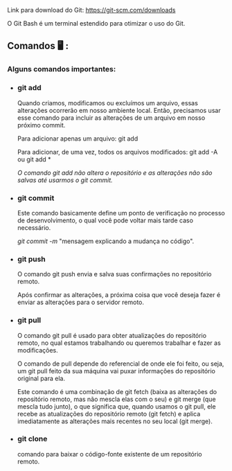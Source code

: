 Link para download do Git: https://git-scm.com/downloads

O Git Bash é um terminal estendido para otimizar o uso do Git.



## Comandos :desktop_computer: :

### **Alguns comandos importantes:**

- ### **git add**

  Quando criamos, modificamos ou excluímos um arquivo, essas alterações ocorrerão em nosso ambiente local. Então, precisamos usar esse comando para incluir as alterações de um arquivo em nosso próximo commit.

  Para adicionar apenas um arquivo:
  git add *<arquivo>*

  Para adicionar, de uma vez, todos os arquivos modificados:
  git add -A ou git add *

  *O comando git add não altera o repositório e as alterações não são salvas até usarmos o git commit.*

  

- ### git commit

  Este comando basicamente define um ponto de verificação no processo de desenvolvimento, o qual você pode voltar mais tarde caso necessário.

  *git commit -m* "mensagem explicando a mudança no código".

  

- ### git push

  O comando git push envia e salva suas confirmações no repositório remoto.

  Após confirmar as alterações, a próxima coisa que você deseja fazer é enviar as alterações para o servidor remoto.

  

- ### git pull

  O comando git pull é usado para obter atualizações do repositório remoto, no qual estamos trabalhando ou queremos trabalhar e fazer as modificações.

  O comando de pull depende do referencial de onde ele foi feito, ou seja, um git pull feito da sua máquina vai puxar informações do repositório original para ela.

  Este comando é uma combinação de git fetch (baixa as alterações do repositório remoto, mas não mescla elas com o seu) e git merge (que mescla tudo junto), o que significa que, quando usamos o git pull, ele recebe as atualizações do repositório remoto (git fetch) e aplica imediatamente as alterações mais recentes no seu local (git merge).

  

- ### git clone

  comando para baixar o código-fonte existente de um repositório remoto.